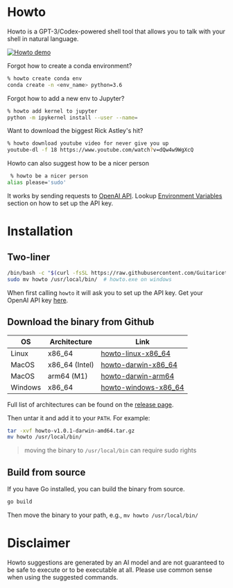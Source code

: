 # Howto
Howto is a GPT-3/Codex-powered shell tool that allows you to talk with your shell in natural language.


[![Howto demo](https://user-images.githubusercontent.com/2821124/197363019-b038d31e-fde0-45a5-b347-3e87e0c260a6.gif)](https://youtu.be/VwP9eZdTrGY)

Forgot how to create a conda environment?
```bash
% howto create conda env
conda create -n <env_name> python=3.6
```

Forgot how to add a new env to Jupyter?
```bash
% howto add kernel to jupyter
python -m ipykernel install --user --name=
```

Want to download the biggest Rick Astley's hit?
```bash
% howto download youtube video for never give you up
youtube-dl -f 18 https://www.youtube.com/watch?v=dQw4w9WgXcQ
```

Howto can also suggest how to be a nicer person
```bash
 % howto be a nicer person
alias please='sudo'
```

It works by sending requests to [OpenAI API](http://openai.com/api/). Lookup [Environment Variables](https://github.com/Guitaricet/howto#environment-variables) section on how to set up the API key.

# Installation

## Two-liner

```bash
/bin/bash -c "$(curl -fsSL https://raw.githubusercontent.com/Guitaricet/howto/main/scripts/get_latest.sh)"
sudo mv howto /usr/local/bin/  # howto.exe on windows
```

When first calling `howto` it will ask you to set up the API key. Get your OpenAI API key [here](https://beta.openai.com/docs/quickstart/add-your-api-key).

## Download the binary from Github

| OS | Architecture | Link |
| --- | --- | --- |
| Linux | x86_64 | [howto-linux-x86_64](https://github.com/Guitaricet/howto/releases/download/v2.0.0/howto-v2.0.0-linux-386.tar.gz) |
| MacOS | x86_64 (Intel) | [howto-darwin-x86_64](https://github.com/Guitaricet/howto/releases/download/v2.0.0/howto-v2.0.0-darwin-amd64.tar.gz) |
| MacOS | arm64 (M1) | [howto-darwin-arm64](https://github.com/Guitaricet/howto/releases/download/v2.0.0/howto-v2.0.0-darwin-arm64.tar.gz) |
| Windows | x86_64 | [howto-windows-x86_64](https://github.com/Guitaricet/howto/releases/download/v2.0.0/howto-v2.0.0-windows-amd64.zip) |

Full list of architectures can be found on the [release page](https://github.com/Guitaricet/howto/releases/latest).

Then untar it and add it to your `PATH`. For example:
```bash
tar -xvf howto-v1.0.1-darwin-amd64.tar.gz
mv howto /usr/local/bin/
```

> moving the binary to `/usr/local/bin` can require sudo rights

## Build from source

If you have Go installed, you can build the binary from source.

```bash
go build
```

Then move the binary to your path, e.g., `mv howto /usr/local/bin/`

# Disclaimer

Howto suggestions are generated by an AI model and are not guaranteed to be safe to execute or to be executable at all. Please use common sense when using the suggested commands.
